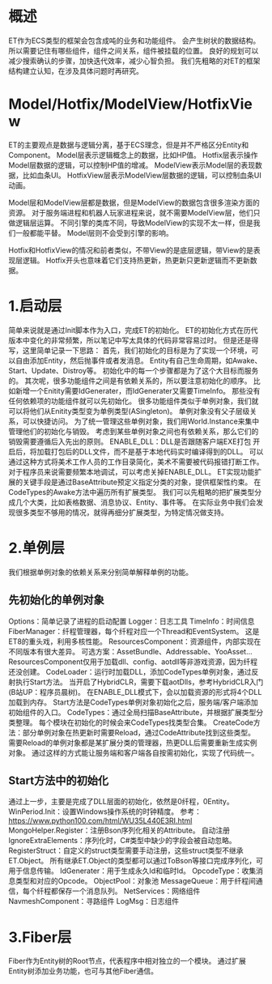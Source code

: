 # 概述
ET作为ECS类型的框架会包含成吨的业务和功能组件。
    会产生树状的数据结构。
所以需要记住有哪些组件，组件之间关系，组件被挂载的位置。
良好的规划可以减少搜索确认的步骤，加快迭代效率，减少心智负担。
我们先粗略的对ET的框架结构建立认知，在涉及具体问题时再研究。

# Model/Hotfix/ModelView/HotfixView
ET的主要观点是数据与逻辑分离，基于ECS理念，但是并不严格区分Entity和Component。
Model层表示逻辑概念上的数据，比如HP值。
Hotfix层表示操作Model层数据的逻辑，可以控制HP值的增减。
ModelView表示Model层的表现数据，比如血条UI。
HotfixView层表示ModelView层数据的逻辑，可以控制血条UI动画。

Model层和ModelView层都是数据，但是ModelView的数据包含很多渲染方面的资源。
对于服务端进程和机器人玩家进程来说，就不需要ModelView层，他们只做逻辑层运算。
不同引擎的类库不同，导致ModelView的实现不太一样，但是我们一般都能平替。
    Model层则不会受到引擎的影响。

Hotfix和HotfixView的情况和前者类似，不带View的是底层逻辑，带View的是表现层逻辑。
Hotfix开头也意味着它们支持热更新，热更新只更新逻辑而不更新数据。

# 1.启动层
简单来说就是通过Init脚本作为入口，完成ET的初始化。
ET的初始化方式在历代版本中变化的非常频繁，所以笔记中写太具体的代码非常容易过时。
但是还是得写，这里简单记录一下思路：
首先，我们初始化的目标是为了实现一个环境，可以自由添加Entity，然后抛事件或者发消息。
    Entity有自己生命周期，如Awake、Start、Update、Distroy等。
    初始化中的每一个步骤都是为了这个大目标而服务的。
其次呢，很多功能组件之间是有依赖关系的，所以要注意初始化的顺序。
    比如新增一个Enitity需要IdGenerater，而IdGenerater又需要TimeInfo。
    那些没有任何依赖项的功能组件就可以先初始化。
很多功能组件类似于单例对象，我们就可以将他们从Enitity类型变为单例类型(ASingleton)。
    单例对象没有父子层级关系，可以快捷访问。
    为了统一管理这些单例对象，我们用World.Instance来集中管理他们的初始化与销毁。
    考虑到某些单例对象之间也有依赖关系，那么它们的销毁需要遵循后入先出的原则。
ENABLE_DLL：DLL是否跟随客户端EXE打包
    开启后，将加载打包后的DLL文件，而不是基于本地代码实时编译得到的DLL。
    可以通过这种方式将美术工作人员的工作目录简化，美术不需要被代码报错打断工作。
    对于程序员来说需要频繁本地调试，可以考虑关掉ENABLE_DLL。
ET实现功能扩展的关键手段是通过BaseAttribute预定义指定分类的对象，提供框架性约束。
    在CodeTypes的Awake方法中遍历所有扩展类型。
    我们可以先粗略的把扩展类型分成几个大类，比如表格数据、消息协议、Entity、事件等。
    在实际业务中我们会发现很多类型不够用的情况，就得再细分扩展类型，为特定情况做支持。

# 2.单例层
我们根据单例对象的依赖关系来分别简单解释单例的功能。

## 先初始化的单例对象
Options：简单记录了进程的启动配置
Logger：日志工具
TimeInfo：时间信息
FiberManager：纤程管理器，每个纤程对应一个Thread和EventSystem。
    这是ET8的重头戏，利用多核性能。
ResourcesComponent：资源组件，内部实现在不同版本有很大差异。
    可选方案：AssetBundle、Addressable、YooAsset...
    ResourcesComponent仅用于加载dll、config、aotdll等非游戏资源，因为纤程还没创建。
CodeLoader：运行时加载DLL，添加CodeTypes单例对象，通过反射执行Start方法。
    当开启了HybridCLR，需要下载aotDlls，参考HybridCLR入门(B站UP：程序员晨树)。
    在ENABLE_DLL模式下，会以加载资源的形式将4个DLL加载到内存。
    Start方法是CodeTypes单例对象初始化之后，服务端/客户端添加初始组件的入口。
CodeTypes：通过全局扫描BaseAttribute，并根据扩展类型分类整理。
    每个模块在初始化的时候会来CodeTypes找类型合集。
    CreateCode方法：部分单例对象在热更新时需要Reload，通过CodeAttribute找到这些类型。
        需要Reload的单例对象都是某扩展分类的管理器，热更DLL后需要重新生成实例对象。
        通过这样的方式能让服务端和客户端各自按需初始化，实现了代码统一。

## Start方法中的初始化
通过上一步，主要是完成了DLL层面的初始化，依然是0纤程，0Entity。
WinPeriod.Init：设置Windows操作系统的时钟精度。
    参考：https://www.python100.com/html/WU35L440E3RI.html
MongoHelper.Register：注册Bson序列化相关的Attribute。
    自动注册IgnoreExtraElements：序列化时，C#类型中缺少的字段会被自动忽略。
    RegisterStruct：自定义的struct类型需要手动注册，这些struct类型不继承ET.Object。
    所有继承ET.Object的类型都可以通过ToBson等接口完成序列化，可用于信息传输。
IdGenerater：用于生成永久Id和临时Id。
OpcodeType：收集消息类型和对应的Opcode。
ObjectPool：对象池
MessageQueue：用于纤程间通信，每个纤程都保存一个消息队列。
NetServices：网络组件
NavmeshComponent：寻路组件
LogMsg：日志组件

# 3.Fiber层
Fiber作为Entity树的Root节点，代表程序中相对独立的一个模块。
通过扩展Entity树添加业务功能，也可与其他Fiber通信。
